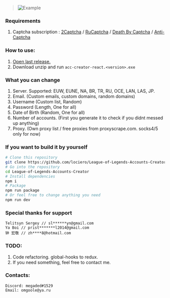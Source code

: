 > ![Example](https://i.ibb.co/3ySsMvz/image.png)

### Requirements

1. Captcha subscription : [2Captcha](http://2captcha.com/?from=8859803) / [RuCaptcha](https://rucaptcha.com?from=9296293) / [Death By Captcha](https://www.deathbycaptcha.com/) / [Anti-Captcha](http://getcaptchasolution.com/3ddik9kzvd)

### How to use:

1. [Open last release.](https://github.com/lociero/League-of-Legends-Accounts-Creator/releases/latest)
2. Download unzip and run `acc-creator-react.<version>.exe`

### What you can change

1. Server. Supported: EUW, EUNE, NA, BR, TR, RU, OCE, LAN, LAS, JP.
2. Email. (Custom emails, custom domains, random domains)
3. Username (Custom list, Random)
4. Password (Length, One for all)
5. Date of Birth (Random, One for all)
6. Number of accounts. (First you generate it to check if you didnt messed up anything)
7. Proxy. (Own proxy list / free proxies from proxyscrape.com. socks4/5 only for now)


### If you want to build it by yourself

```bash
# Clone this repository
git clone https://github.com/lociero/League-of-Legends-Accounts-Creator
# Go into the repository
cd League-of-Legends-Accounts-Creator
# Install dependencies
npm i
# Package
npm run package
# Or feel free to change anything you need
npm run dev
```

### Special thanks for support

```
Telitsyn Sergey // sl******yn@gmail.com
Ya Boi // prist*******l2014@gmail.com
钟 宏敬 // zh****8@hotmail.com
```

### TODO:

1. Code refactoring. global-hooks to redux.
2. If you need something, feel free to contact me.

### Contacts:

```
Discord: megaded#1529
Email: omgoole@ya.ru
```
